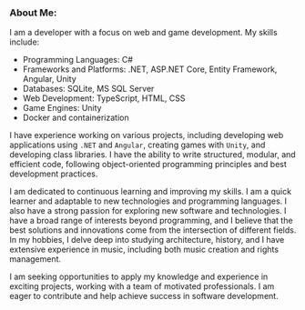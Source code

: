 ### About Me:
I am a developer with a focus on web and game development. My skills include:
* Programming Languages: C#
* Frameworks and Platforms: .NET, ASP.NET Core, Entity Framework, Angular, Unity
* Databases: SQLite, MS SQL Server
* Web Development: TypeScript, HTML, CSS
* Game Engines: Unity
* Docker and containerization

I have experience working on various projects, including developing web applications using `.NET` and `Angular`, creating games with `Unity`, and developing class libraries. I have the ability to write structured, modular, and efficient code, following object-oriented programming principles and best development practices.

I am dedicated to continuous learning and improving my skills. I am a quick learner and adaptable to new technologies and programming languages. I also have a strong passion for exploring new software and technologies. I have a broad range of interests beyond programming, and I believe that the best solutions and innovations come from the intersection of different fields. In my hobbies, I delve deep into studying architecture, history, and I have extensive experience in music, including both music creation and rights management.

I am seeking opportunities to apply my knowledge and experience in exciting projects, working with a team of motivated professionals. I am eager to contribute and help achieve success in software development.
